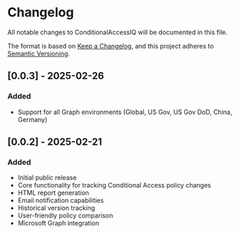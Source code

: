 # Changelog

All notable changes to ConditionalAccessIQ will be documented in this file.

The format is based on [Keep a Changelog](https://keepachangelog.com/en/1.0.0/),
and this project adheres to [Semantic Versioning](https://semver.org/spec/v2.0.0.html).

## [0.0.3] - 2025-02-26

### Added

- Support for all Graph environments (Global, US Gov, US Gov DoD, China, Germany)

## [0.0.2] - 2025-02-21

### Added

- Initial public release
- Core functionality for tracking Conditional Access policy changes
- HTML report generation
- Email notification capabilities
- Historical version tracking
- User-friendly policy comparison
- Microsoft Graph integration
